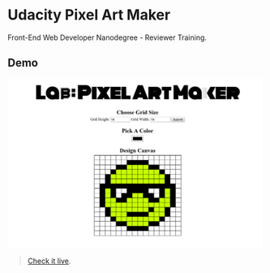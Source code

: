 # Udacity Pixel Art Maker

Front-End Web Developer Nanodegree - Reviewer Training.

## Demo

[![demo](./demo.png)](http://brenopolanski.com/udacity-pixel-art-maker/)

> [Check it live](http://brenopolanski.com/udacity-pixel-art-maker/).
